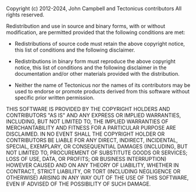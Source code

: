 Copyright (c) 2012-2024, John Campbell and Tectonicus contributors
All rights reserved.
 
Redistribution and use in source and binary forms, with or without modification,
are permitted provided that the following conditions are met:

  * Redistributions of source code must retain the above copyright notice, this list
    of conditions and the following disclaimer.

  * Redistributions in binary form must reproduce the above copyright notice, this
    list of conditions and the following disclaimer in the documentation and/or
    other materials provided with the distribution.
 
  * Neither the name of Tectonicus nor the names of its
    contributors may be used to endorse or promote products derived
    from this software without specific prior written permission.

THIS SOFTWARE IS PROVIDED BY THE COPYRIGHT HOLDERS AND CONTRIBUTORS "AS IS" AND
ANY EXPRESS OR IMPLIED WARRANTIES, INCLUDING, BUT NOT LIMITED TO, THE IMPLIED
WARRANTIES OF MERCHANTABILITY AND FITNESS FOR A PARTICULAR PURPOSE ARE DISCLAIMED.
IN NO EVENT SHALL THE COPYRIGHT HOLDER OR CONTRIBUTORS BE LIABLE FOR ANY DIRECT,
INDIRECT, INCIDENTAL, SPECIAL, EXEMPLARY, OR CONSEQUENTIAL DAMAGES (INCLUDING,
BUT NOT LIMITED TO, PROCUREMENT OF SUBSTITUTE GOODS OR SERVICES; LOSS OF USE,
DATA, OR PROFITS; OR BUSINESS INTERRUPTION) HOWEVER CAUSED AND ON ANY THEORY OF
LIABILITY, WHETHER IN CONTRACT, STRICT LIABILITY, OR TORT (INCLUDING NEGLIGENCE
OR OTHERWISE) ARISING IN ANY WAY OUT OF THE USE OF THIS SOFTWARE, EVEN IF ADVISED
OF THE POSSIBILITY OF SUCH DAMAGE.